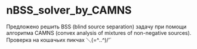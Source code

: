 # nBSS_solver_by_CAMNS
Предложено решить BSS (blind source separation) задачу при помощи алгоритма CAMNS (convex analysis of mixtures of non-negative sources). Проверка на кошачьих пикчах ＼(=^‥^)/’`

